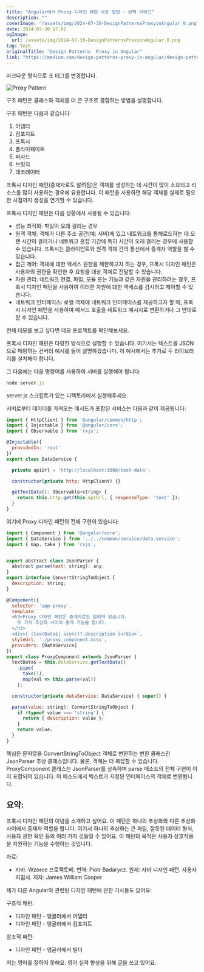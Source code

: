 ```yaml
---
title: "Angular에서 Proxy 디자인 패턴 사용 방법 - 완벽 가이드"
description: ""
coverImage: "/assets/img/2024-07-30-DesignPatternsProxyinAngular_0.png"
date: 2024-07-30 17:02
ogImage: 
  url: /assets/img/2024-07-30-DesignPatternsProxyinAngular_0.png
tag: Tech
originalTitle: "Design Patterns  Proxy in Angular"
link: "https://medium.com/design-patterns-proxy-in-angular/design-patterns-proxy-in-angular-8661c1049252"
---
```



마크다운 형식으로 표 태그를 변경합니다.

![Proxy Pattern](/assets/img/2024-07-30-DesignPatternsProxyinAngular_0.png)

구조 패턴은 클래스와 객체를 더 큰 구조로 결합하는 방법을 설명합니다.

구조 패턴은 다음과 같습니다:
1. 어댑터
2. 컴포지트
3. 프록시
4. 플라이웨이트
5. 퍼사드
6. 브릿지
7. 데코레이터

프록시 디자인 패턴(중재자로도 알려짐)은 객체를 생성하는 데 시간이 많이 소요되고 리소스를 많이 사용하는 경우에 유용합니다. 이 패턴을 사용하면 해당 객체를 실제로 필요한 시점까지 생성을 연기할 수 있습니다.

<div class="content-ad"></div>

프록시 디자인 패턴은 다음 상황에서 사용될 수 있습니다:

- 성능 최적화: 파일이 오래 걸리는 경우
- 원격 객체: 객체가 다른 주소 공간(예: 서버)에 있고 네트워크를 통해로드하는 데 오랜 시간이 걸리거나 네트워크 혼잡 기간에 특히 시간이 오래 걸리는 경우에 사용할 수 있습니다. 프록시는 클라이언트와 원격 객체 간의 통신에서 중계자 역할을 할 수 있습니다.
- 접근 제어: 객체에 대한 액세스 권한을 제한하고자 하는 경우, 프록시 디자인 패턴은 사용자의 권한을 확인한 후 요청을 대상 객체로 전달할 수 있습니다.
- 자원 관리: 네트워크 연결, 파일, 모듈 또는 기능과 같은 자원을 관리하려는 경우, 프록시 디자인 패턴을 사용하여 이러한 자원에 대한 액세스를 감시하고 제어할 수 있습니다.
- 네트워크 인터페이스: 로컬 객체에 네트워크 인터페이스를 제공하고자 할 때, 프록시 디자인 패턴을 사용하여 메서드 호출을 네트워크 메시지로 변환하거나 그 반대로 할 수 있습니다.

전체 데모를 보고 싶다면 데모 프로젝트를 확인해보세요.

프록시 디자인 패턴은 다양한 방식으로 설명할 수 있습니다. 여기서는 텍스트를 JSON으로 매핑하는 컨버터 예시를 들어 설명하겠습니다. 이 예시에서는 추가로 두 라이브러리를 설치해야 합니다.

<div class="content-ad"></div>

그 다음에는 다음 명령어를 사용하여 서버를 실행해야 합니다:

<div class="content-ad"></div>

```js
node server.js
```

server.js 스크립트가 있는 디렉토리에서 실행해주세요.

서버로부터 데이터를 가져오는 메서드가 포함된 서비스는 다음과 같이 제공됩니다:

```js
import { HttpClient } from '@angular/common/http';
import { Injectable } from '@angular/core';
import { Observable } from 'rxjs';

@Injectable({
  providedIn: 'root'
})
export class DataService {

  private apiUrl = 'http://localhost:3000/text-data';

  constructor(private http: HttpClient) {}

  getTextData(): Observable<string> {
    return this.http.get(this.apiUrl, { responseType: 'text' });
  }
}
```

<div class="content-ad"></div>

여기에 Proxy 디자인 패턴의 전체 구현이 있습니다:

```js
import { Component } from '@angular/core';
import { DataService } from '../../common/service/data.service';
import { map, take } from 'rxjs';


export abstract class JsonParser {
  abstract parse(text: string): any;
}
export interface ConvertStringToObject {
  description: string;
}

@Component({
  selector: 'app-proxy',
  template:`
  <h3>Proxy 디자인 패턴은 중개자로도 알려져 있습니다.
    두 가지 추상화 사이의 중개 기능을 합니다.
  </h3>
  <div>{ (textData$| async)?.description }</div>`,
  styleUrl: './proxy.component.scss',
  providers: [DataService]
})
export class ProxyComponent extends JsonParser {
  textData$ = this.dataService.getTextData()
    .pipe(
      take(1),
      map(val => this.parse(val))
    );

  constructor(private dataService: DataService) { super() }

  parse(value: string): ConvertStringToObject {
    if (typeof value === 'string') {
      return { description: value };
    }
    return value;
  }
}
```

핵심은 문자열을 ConvertStringToObject 객체로 변환하는 변환 클래스인 JsonParser 추상 클래스입니다. 물론, 객체는 더 복잡할 수 있습니다. ProxyComponent 클래스는 JsonParser를 상속하며 parse 메소드의 전체 구현이 이미 포함되어 있습니다. 이 메소드에서 텍스트가 지정된 인터페이스의 객체로 변환됩니다.

## 요약:

<div class="content-ad"></div>

프록시 디자인 패턴의 이념을 소개하고 싶어요. 이 패턴은 하나의 추상화와 다른 추상화 사이에서 중재자 역할을 합니다. 여기서 하나의 추상화는 큰 파일, 잘못된 데이터 형식, 사용자 권한 확인 등의 여러 가지 것들일 수 있어요. 이 패턴의 목적은 사용자 상호작용을 지원하는 기능을 수행하는 것입니다.

자료:

- 자바. Wzorce 프로젝토베. 번역: Piotr Badarycz. 원제: 자바 디자인 패턴. 사용자 지침서. 저자: James William Cooper

제가 다른 Angular와 관련된 디자인 패턴에 관한 기사들도 있어요:

<div class="content-ad"></div>

구조적 패턴:
- 디자인 패턴 - 앵귤러에서 어댑터
- 디자인 패턴 - 앵귤러에서 컴포지트

창조적 패턴:
- 디자인 패턴 - 앵귤러에서 빌더

저는 영어를 잘하지 못해요. 영어 실력 향상을 위해 글을 쓰고 있어요.
